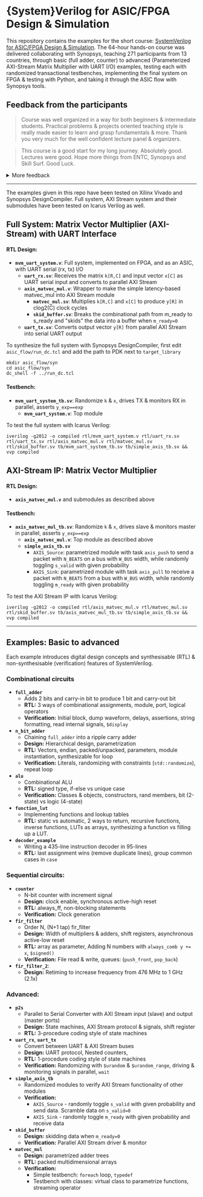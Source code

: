 # {System}Verilog for ASIC/FPGA Design & Simulation

This repository contains the examples for the short course: [SystemVerilog for ASIC/FPGA Design & Simulation](https://www.skillsurf.lk/verilog-for-ASIC-FPGA-design-simulation). The 64-hour hands-on course was delivered collaborating with Synopsys, teaching 271 participants from 13 countries, through basic (full adder, counter) to advanced (Parameterized AXI-Stream Matrix Multiplier with UART I/O) examples, testing each with randomized transactional testbenches, implementing the final system on FPGA \& testing with Python, and taking it through the ASIC flow with Synopsys tools.

## Feedback from the participants

> Course was well organized in a way for both beginners & intermediate students. Practical problems & projects oriented teaching style is really made easier to learn and grasp fundamentals & more. Thank you very much for the well confident lecture panel & organizers.

> This course is a good start for my long journey. Absolutely good. Lectures were good. Hope more things from ENTC, Synopsys and Skill Surf. Good Luck.

<details>
  <summary>More feedback</summary>

> The things I learned from this course - the insights, tactics, and guidance - felt more valuable than everything else I gained from this course. Never been to a course like this well prepared ...  hats-off to the entire team .. And their effort should be high appreciated ...These kind of initiatives deserves  to reach much more audience .. Wishing the team the best in their future endeavors ..

> Actually the instructors were very knowledgeable on this area and gave not only the theoretical knowledge but always gave an industrial approach. Giving access to the session recordings and other lecture materials though the moodle is also very convenient for us and it is highly appreciated.I am very grateful to have this course well with a discount also, as this knowledge is very difficult to occupy from a country like ours where there are not much resource persons in this domain.The content is okay but the sessions were much lengthy.So in next iteration of the course if the number of session hours within a day can be reduced it will be more convenient for the participants.

> Dr./Mr. Abarajithan was well-prepared for the lectures and explained System Verilog programming very clearly, while also highlighting the opportunities in this field. The course content covered the basics of FPGA programming, which is helpful for beginners who are taking their baby steps in this field. As a beginner, I am satisfied with following this course.

> The course was very interesting, and I was a total beginner for the SystemVerilog. But, at the end with the help of the teachers and the instructors I was able to grab the content in my best. I am willing to join future courses and waiting for them. Thank you very much.

</details>


---


The examples given in this repo have been tested on Xilinx Vivado and Synopsys DesignCompiler. Full system, AXI Stream system and their submodules have been tested on Icarus Verilog as well.  

## Full System: Matrix Vector Multiplier (AXI-Stream) with UART Interface

#### RTL **Design:**

- **`mvm_uart_system.v`**: Full system, implemented on FPGA, and as an ASIC, with UART serial (rx, tx) I/O
  - **`uart_rx.sv`**: Receives the matrix `k[R,C]` and input vector `x[C]` as UART serial input and converts to parallel AXI Stream
  - **`axis_matvec_mul.v`**: Wrapper to make the simple latency-based matvec_mul into AXI Stream module
    - **`matvec_mul.sv`**: Multiplies `k[R,C]` and `x[C]` to produce `y[R]` in clog2(C) clock cycles 
    - **`skid_buffer.sv`**: Breaks the combinational path from m_ready to s_ready and "skids" the data into a buffer when `m_ready=0`
  - **`uart_tx.sv`**: Converts output vector `y[R]` from parallel AXI Stream into serial UART output

To synthesize the full system with Synopsys DesignCompiler, first edit `asic_flow/run_dc.tcl` and add the path to PDK next to `target_library`

```
mkdir asic_flow/syn
cd asic_flow/syn
dc_shell -f ../run_dc.tcl
```


#### Testbench:

- **`mvm_uart_system_tb.sv`**: Randomize `k` & `x`, drives TX & monitors RX in parallel, asserts `y_exp==exp`
  - **`mvm_uart_system.v`**: Top module
  
To test the full system with Icarus Verilog:
```
iverilog -g2012 -o compiled rtl/mvm_uart_system.v rtl/uart_rx.sv rtl/uart_tx.sv rtl/axis_matvec_mul.v rtl/matvec_mul.sv rtl/skid_buffer.sv tb/mvm_uart_system_tb.sv tb/simple_axis_tb.sv && vvp compiled
```
  
## AXI-Stream IP: Matrix Vector Multiplier

#### RTL **Design:** 
- **`axis_matvec_mul.v`** and submodules as described above

#### Testbench:

- **`axis_matvec_mul_tb.sv`**: Randomize `k` & `x`, drives slave & monitors master in parallel, asserts `y_exp==exp`
  - **`axis_matvec_mul.v`**: Top module as described above
  - **`simple_axis_tb.sv`**
    - `AXIS_Source`: parametrized module with task `axis_push` to send a packet with `N_BEATS` on a bus with `W_BUS` width, while randomly toggling `s_valid` with given probability
    - `AXIS_Sink`: parametrized module with task `axis_pull` to receive a packet with `N_BEATS` from a bus with `W_BUS` width, while randomly toggling `m_ready` with given probability 

To test the AXI Stream IP with Icarus Verilog:
```
iverilog -g2012 -o compiled rtl/axis_matvec_mul.v rtl/matvec_mul.sv rtl/skid_buffer.sv tb/axis_matvec_mul_tb.sv tb/simple_axis_tb.sv && vvp compiled
```

---


## Examples: Basic to advanced

Each example introduces digital design concepts and synthesisable (RTL) & non-synthesisable (verification) features of SystemVerilog.

### Combinational circuits
- **`full_adder`**
  - Adds 2 bits and carry-in bit to produce 1 bit and carry-out bit
  - **RTL:** 3 ways of combinational assignments, module, port, logical operators
  - **Verification:** Initial block, dump waveform, delays, assertions, string formatting, read internal signals, `$display`
- **`n_bit_adder`** 
  - Chaining `full_adder` into a ripple carry adder
  - **Design:** Hierarchical design, parametrization
  - **RTL:** Vectors, endian, packed/unpacked, parameters, module instantiation, synthesizable for loop
  - **Verification:** Literals, randomizing with constraints (`std::randomize`), repeat loop
- **`alu`**
  - Combinational ALU
  - **RTL:** signed type, if-else vs unique case
  - **Verification:** Classes & objects, constructors, rand members, bit (2-state) vs logic (4-state)
- **`function_lut`**
  - Implementing functions and lookup tables 
  - **RTL:** static vs automatic, 2 ways to return, recursive functions, inverse functions, LUTs as arrays, synthesizing a function vs filling up a LUT.
- **`decoder_example`**
  - Writing a 435-line instruction decoder in 95-lines
  - **RTL:** last assignment wins (remove duplicate lines), group common cases in `case`
    
### Sequential circuits:

- **`counter`**
  - N-bit counter with increment signal
  - **Design:** clock enable, synchronous active-high reset
  - **RTL:** always_ff, non-blocking statements
  - **Verification:** Clock generation
- **`fir_filter`**
  - Order N, (N+1 tap) fir_filter
  - **Design:** Width of multipliers & adders, shift registers, asynchronous active-low reset
  - **RTL:** array as parameter, Adding N numbers with `always_comb y += x`, `$signed()`
  - **Verification:** File read & write, queues: (`push_front`, `pop_back`) 
- **`fir_filter_2`**: 
  - **Design:** Retiming to increase frequency from 476 MHz to 1 GHz (2.1x)

### Advanced:

- **`p2s`**
  - Parallel to Serial Converter with AXI Stream input (slave) and output (master ports)
  - **Design:** State machines, AXI Stream protocol & signals, shift register
  - **RTL:** 3-procedure coding style of state machines
- **`uart_rx`**, **`uart_tx`**
  - Convert between UART & AXI Stream buses
  - **Design:** UART protocol, Nested counters, 
  - **RTL:** 1-procedure coding style of state machines
  - **Verification:** Randomizing with `$urandom` & `$urandom_range`, driving & monitoring signals in parallel, `wait`
- **`simple_axis_tb`**
  - Randomized modules to verify AXI Stream functionality of other modules
  - **Verification:** 
    - `AXIS_Source` - randomly toggle `s_valid` with given probability and send data. Scramble data on `s_valid=0`
    - `AXIS_Sink` - randomly toggle `m_ready` with given probability and receive data
- **`skid_buffer`**
  - **Design:** skidding data when `m_ready=0`
  - **Verification:** Parallel AXI Stream driver & monitor
- **`matvec_mul`**
  - **Design:** parametrized adder trees
  - **RTL:** packed multidimensional arrays
  - **Verification:** 
    - Simple testbench: `foreach` loop, `typedef`
    - Testbench with classes: virtual class to parametrize functions, streaming operator
